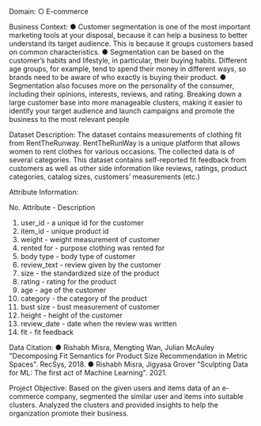 Domain:
○ E-commerce

Business Context:
● Customer segmentation is one of the most important marketing tools at your
disposal, because it can help a business to better understand its target audience.
This is because it groups customers based on common characteristics.
● Segmentation can be based on the customer’s habits and lifestyle, in
particular, their buying habits. Different age groups, for example, tend to
spend their money in different ways, so brands need to be aware of who
exactly is buying their product.
● Segmentation also focuses more on the personality of the consumer,
including their opinions, interests, reviews, and rating. Breaking down a
large customer base into more manageable clusters, making it easier to
identify your target audience and launch campaigns and promote the
business to the most relevant people

Dataset Description:
  The dataset contains measurements of clothing fit from RentTheRunway.
RentTheRunWay is a unique platform that allows women to rent clothes for
various occasions. The collected data is of several categories. This dataset
contains self-reported fit feedback from customers as well as other side
information like reviews, ratings, product categories, catalog sizes, customers’
measurements (etc.)

Attribute Information:

No. Attribute - Description
1. user_id - a unique id for the customer
2. item_id - unique product id
3. weight - weight measurement of customer
4. rented for - purpose clothing was rented for
5. body type - body type of customer
6. review_text - review given by the customer
7. size - the standardized size of the product
8. rating - rating for the product
9. age - age of the customer
10. category - the category of the product
11. bust size - bust measurement of customer
12. height - height of the customer
13. review_date - date when the review was written
14. fit - fit feedback

Data Citation:
● Rishabh Misra, Mengting Wan, Julian McAuley "Decomposing Fit Semantics
for Product Size Recommendation in Metric Spaces". RecSys, 2018.
● Rishabh Misra, Jigyasa Grover "Sculpting Data for ML: The first act of
Machine Learning". 2021.

Project Objective:
Based on the given users and items data of an e-commerce company, segmented
the similar user and items into suitable clusters. Analyzed the clusters and provided insights to help the organization promote their business.

